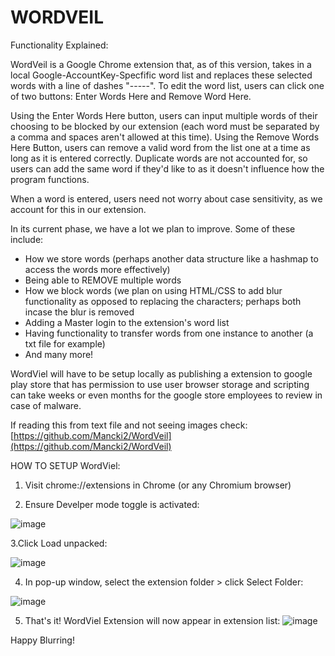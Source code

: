 # WORDVEIL

Functionality Explained:

WordVeil is a Google Chrome extension that, as of this version, takes in a local Google-AccountKey-Specfific word list and replaces these selected words with a line of dashes "-----".
To edit the word list, users can click one of two buttons: Enter Words Here and Remove Word Here.

Using the Enter Words Here button, users can input multiple words of their choosing to be blocked by our extension (each word must be separated by a comma and spaces aren't allowed at this time).
Using the Remove Words Here Button, users can remove a valid word from the list one at a time as long as it is entered correctly.
Duplicate words are not accounted for, so users can add the same word if they'd like to as it doesn't influence how the program functions.

When a word is entered, users need not worry about case sensitivity, as we account for this in our extension.

In its current phase, we have a lot we plan to improve.
Some of these include:
-   How we store words (perhaps another data structure like a hashmap to access the words more effectively)
-   Being able to REMOVE multiple words
-   How we block words (we plan on using HTML/CSS to add blur functionality as opposed to replacing the characters; perhaps both incase the blur is removed
-   Adding a Master login to the extension's word list
-   Having functionality to transfer words from one instance to another (a txt file for example)
-   And many more!

WordViel will have to be setup locally as publishing a extension to google play store that has permission to use user browser storage and scripting can take weeks or even months for the google store employees to review in case of malware.

If reading this from text file and not seeing images check: [https://github.com/Mancki2/WordVeil](https://github.com/Mancki2/WordVeil)

HOW TO SETUP WordViel:

1. Visit chrome://extensions in Chrome (or any Chromium browser)

2. Ensure Develper mode toggle is activated:
   
![image](https://github.com/Luisbow123/WORDVEIL/assets/55300466/f340f35c-bd96-4b6b-879a-93bef54f55aa)



3.Click Load unpacked:

![image](https://github.com/Luisbow123/WORDVEIL/assets/55300466/98115757-8e5d-46a2-a8f4-5533d5e52ac6)





4. In pop-up window, select the extension folder > click Select Folder:
   
![image](https://github.com/Luisbow123/WORDVEIL/assets/55300466/3749a824-d458-4711-8453-88c3b784cf32)





5. That's it! WordViel Extension will now appear in extension list:
![image](https://github.com/Luisbow123/WORDVEIL/assets/55300466/2e35f2da-005e-4ba2-8d4c-5370293bcf84)


Happy Blurring!
